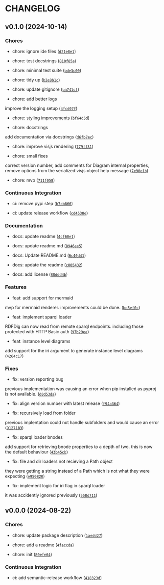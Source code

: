 # CHANGELOG


## v0.1.0 (2024-10-14)

### Chores

* chore: ignore ide files ([`d21e8e1`](https://github.com/Kurrawong/rdfdig/commit/d21e8e1370fb6872c064b170bb778b7b37ed584c))

* chore: test docstrings ([`810f85a`](https://github.com/Kurrawong/rdfdig/commit/810f85a298b96bdcdc875de1ad5b7265bb2a4f7a))

* chore: minimal test suite ([`bde3c00`](https://github.com/Kurrawong/rdfdig/commit/bde3c00eac16797015361c2ac5e34cfe8dc6ea86))

* chore: tidy up ([`b2e9b1c`](https://github.com/Kurrawong/rdfdig/commit/b2e9b1c0383863837fb6890824cbe3db226d1574))

* chore: update gitignore ([`ba741cf`](https://github.com/Kurrawong/rdfdig/commit/ba741cfa72fd958d257aa2ad9df421eeeaa842d9))

* chore: add better logs

improve the logging setup ([`4fcd07f`](https://github.com/Kurrawong/rdfdig/commit/4fcd07f55181a7517794af9a5e08859ea0b43b3d))

* chore: styling improvements ([`bf64d5d`](https://github.com/Kurrawong/rdfdig/commit/bf64d5d437fc2687c922cc7e9a2ace39a2274923))

* chore: docstrings

add documentation via docstrings ([`d6fb7ec`](https://github.com/Kurrawong/rdfdig/commit/d6fb7ec7a9b649fe2b7e25ab62f5448354752f38))

* chore: improve visjs rendering ([`779ff31`](https://github.com/Kurrawong/rdfdig/commit/779ff315b0de1598dae3be2e80ea8624b1956cd4))

* chore: small fixes

correct version number, add comments for Diagram internal properties,
remove options from the serialized visjs object help message ([`7e90e1b`](https://github.com/Kurrawong/rdfdig/commit/7e90e1be7d98af64a44f63b985c2913dcaff5ada))

* chore: mvp ([`711f058`](https://github.com/Kurrawong/rdfdig/commit/711f058363b4aa3835b5aa8cba84db3620a05e8d))

### Continuous Integration

* ci: remove pypi step ([`b7cb866`](https://github.com/Kurrawong/rdfdig/commit/b7cb86681c88fa90ae26d3e039c465db4cac17c3))

* ci: update release workflow ([`cd4538e`](https://github.com/Kurrawong/rdfdig/commit/cd4538e90ddef79b5b8a0dec966c03cb53504cd7))

### Documentation

* docs: update readme ([`4cf60e1`](https://github.com/Kurrawong/rdfdig/commit/4cf60e1fa2b166ca0925fad4cd389aa14a1e6b8d))

* docs: update readme.md ([`8946ee5`](https://github.com/Kurrawong/rdfdig/commit/8946ee5c14e85144b4e6db1e0b5959a27fe1df7b))

* docs: Update README.md ([`6c40d41`](https://github.com/Kurrawong/rdfdig/commit/6c40d415f3496d793d6f33de341d5c3621f3baf8))

* docs: update the readme ([`c005432`](https://github.com/Kurrawong/rdfdig/commit/c0054322d45415133e05a0d9277b96faf85fb587))

* docs: add license ([`88ddd4b`](https://github.com/Kurrawong/rdfdig/commit/88ddd4b673b588ac7c5d580c08818a3eb69758a4))

### Features

* feat: add support for mermaid

mvp for mermaid renderer. improvements could be done. ([`bd5ef0c`](https://github.com/Kurrawong/rdfdig/commit/bd5ef0c937d6d305028347e8918e140623a9ca67))

* feat: implement sparql loader

RDFDig can now read from remote sparql endpoints. including those
protected with HTTP Basic auth ([`97b29ea`](https://github.com/Kurrawong/rdfdig/commit/97b29eaec016751e8d313fd0b6dc51e32a9c8886))

* feat: instance level diagrams

add support for the iri argument to generate instance level diagrams ([`4264c17`](https://github.com/Kurrawong/rdfdig/commit/4264c1730a73b169509ad5fc05213366c611317f))

### Fixes

* fix: version reporting bug

previous implementation was causing an error when pip installed as
pyproj is not available. ([`d0d53da`](https://github.com/Kurrawong/rdfdig/commit/d0d53da625a14799029e6c940a2e59828306330e))

* fix: align version number with latest release ([`f94a364`](https://github.com/Kurrawong/rdfdig/commit/f94a364b1128ec9222793413de624d3a0774b990))

* fix: recursively load from folder

previous implentation could not handle subfolders and would cause an
error ([`9127183`](https://github.com/Kurrawong/rdfdig/commit/9127183ee3e6107b00fdec3e322fc1da4fe76a54))

* fix: sparql loader bnodes

add support for retrieving bnode properties to a depth of two. this is
now the default behaviour ([`43b45cb`](https://github.com/Kurrawong/rdfdig/commit/43b45cb643f1a95efb0f077cce26d2f43878ca57))

* fix: file and dir loaders not recieving a Path object

they were getting a string instead of a Path which is not what they were
expecting ([`e950820`](https://github.com/Kurrawong/rdfdig/commit/e9508205b1800ecaeba621334239419a5c0a5e25))

* fix: implement logic for iri flag in sparql loader

it was accidently ignored previously ([`558d711`](https://github.com/Kurrawong/rdfdig/commit/558d711c92d6d1c35264139d1d9fa11f23dcb05e))


## v0.0.0 (2024-08-22)

### Chores

* chore: update package description ([`1aedd27`](https://github.com/Kurrawong/rdfdig/commit/1aedd27188b74b413cea7ada6aa4b0405ed65911))

* chore: add a readme ([`4faccda`](https://github.com/Kurrawong/rdfdig/commit/4faccdaf26e730386b02a3bbf90d4f43e1897d50))

* chore: init ([`80efe64`](https://github.com/Kurrawong/rdfdig/commit/80efe64f08f99bab6dadd89c9fa0dc1927629dd4))

### Continuous Integration

* ci: add semantic-release workflow ([`418323d`](https://github.com/Kurrawong/rdfdig/commit/418323dcef6783380a5736b66193faa57b5f468a))
